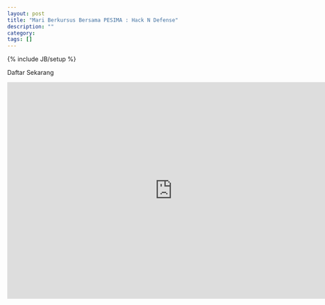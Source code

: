 ```yaml
---
layout: post
title: "Mari Berkursus Bersama PESIMA : Hack N Defense"
description: ""
category: 
tags: []
---
```

{% include JB/setup %}

Daftar Sekarang  

<iframe src="https://docs.google.com/forms/d/1Fkgp_clH7BlV7Jr2cIw4Skv7Kl8FrbknpGeIZMGjwmc/viewform?embedded=true" width="760" height="500" frameborder="0" marginheight="0" marginwidth="0">Loading...</iframe>


